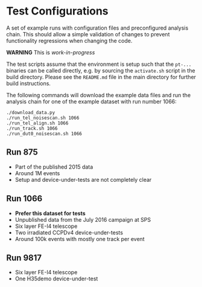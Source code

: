 Test Configurations
===================

A set of example runs with configuration files and preconfigured analysis chain.
This should allow a simple validation of changes to prevent functionality
regressions when changing the code.

**WARNING** This is *work-in-progress*

The test scripts assume that the environment is setup such that the `pt-...`
binaries can be called directly, e.g. by sourcing the `activate.sh` script in
the build directory. Please see the `README.md` file in the main directory for
further build instructions.

The following commands will download the example data files and run the analysis
chain for one of the example dataset with run number 1066:

    ./download_data.py
    ./run_tel_noisescan.sh 1066
    ./run_tel_align.sh 1066
    ./run_track.sh 1066
    ./run_dut0_noisescan.sh 1066


Run 875
-------

*   Part of the published 2015 data
*   Around 1M events
*   Setup and device-under-tests are not completely clear

Run 1066
--------

*   **Prefer this dataset for tests**
*   Unpublished data from the July 2016 campaign at SPS
*   Six layer FE-I4 telescope
*   Two irradiated CCPDv4 device-under-tests
*   Around 100k events with mostly one track per event

Run 9817
--------

*   Six layer FE-I4 telescope
*   One H35demo device-under-test
